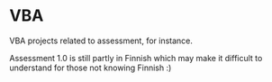 # VBA
VBA projects related to assessment, for instance.

Assessment 1.0 is still partly in Finnish which may make
it difficult to understand for those not knowing Finnish :)
